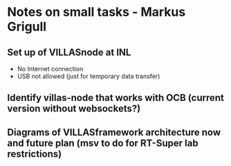 # Notes on small tasks - Markus Grigull

## Set up of VILLASnode at INL
- No Internet connection
- USB not allowed (just for temporary data transfer)

## Identify villas-node that works with OCB (current version without websockets?)

## Diagrams of VILLASframework architecture now and future plan (msv to do for RT-Super lab restrictions)
